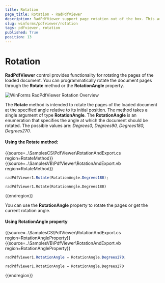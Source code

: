 ```yaml
---
title: Rotation
page_title: Rotation - RadPdfViewer
description: RadPdfViewer support page rotation out of the box. This article describes how you can rotate pages in the code.
slug: winforms/pdfviewer/rotation
tags: pdfviewer, rotation
published: True
position: 13
---
```


# Rotation

__RadPdfViewer__ control provides functionality for rotating the pages of the loaded document. You can programmatically rotate the document pages through the __Rotate__ method or the __RotationAngle__ property.   

![WinForms RadPdfViewer Rotation Overview](images/pdfviewer-rotation001.png)        

The __Rotate__ method is intended to rotate the pages of the loaded document at the specified angle relative to its initial position. The method takes a single argument of type __RotationAngle__. The __RotationAngle__ is an enumeration that specifies the angle at which the document should be rotated. The possible values are: *Degrees0, Degrees90, Degrees180, Degrees270*.

#### Using the Rotate method:

{{source=..\SamplesCS\PdfViewer\RotationAndExport.cs region=RotateMethod}} 
{{source=..\SamplesVB\PdfViewer\RotationAndExport.vb region=RotateMethod}}
````C#
radPdfViewer1.Rotate(RotationAngle.Degrees180);

````
````VB.NET
radPdfViewer1.Rotate(RotationAngle.Degrees180)

```` 


{{endregion}}

You can use the __RotationAngle__ property to rotate the pages or get the current rotation angle.

#### Using RotationAngle property

{{source=..\SamplesCS\PdfViewer\RotationAndExport.cs region=RotationAngleProperty}} 
{{source=..\SamplesVB\PdfViewer\RotationAndExport.vb region=RotationAngleProperty}}
````C#
radPdfViewer1.RotationAngle = RotationAngle.Degrees270;

````
````VB.NET
radPdfViewer1.RotationAngle = RotationAngle.Degrees270

```` 


{{endregion}}
